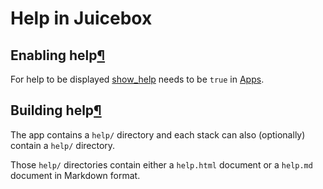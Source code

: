 # Help in Juicebox

## Enabling help[¶]()

For help to be displayed [show\_help](https://docs.juiceboxdata.com/projects/juicebox/topics/juicebox_reference/apps/index.html#show-help) needs to be `true` in [Apps](https://docs.juiceboxdata.com/projects/juicebox/topics/juicebox_reference/apps/index.html).

## Building help[¶]()

The app contains a `help/` directory and each stack can also \(optionally\) contain a `help/` directory.

Those `help/` directories contain either a `help.html` document or a `help.md` document in Markdown format.

